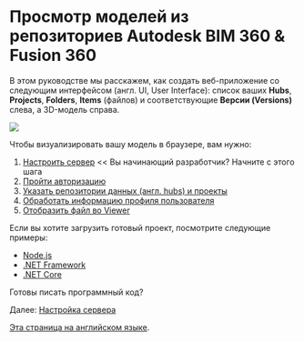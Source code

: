 # Просмотр моделей из репозиториев Autodesk BIM 360 & Fusion 360

В этом руководстве мы расскажем, как создать веб-приложение со следующим интерфейсом (англ. UI, User Interface): список ваших **Hubs**, **Projects**, **Folders**, **Items** (файлов) и соответствующие **Версии (Versions)** слева, а 3D-модель справа.

![](_media/tutorials/run_sample_viewhubmodels.gif)

Чтобы визуализировать вашу модель в браузере, вам нужно:

1. [Настроить сервер](/ru-RU/environment/setup/3legged) << Вы начинающий разработчик? Начните с этого шага
2. [Пройти авторизацию](/ru-RU/oauth/3legged/)
3. [Указать репозитории данных (англ. hubs) и проекты](/ru-RU/datamanagement/hubs/readme)
4. [Обработать информацию профиля пользователя](/ru-RU/oauth/user/readme)
5. [Отобразить файл во Viewer](/ru-RU/viewer/3legged/readme)


Если вы хотите загрузить готовый проект, посмотрите следующие примеры:

- [Node.js](https://github.com/Autodesk-Forge/learn.forge.viewhubmodels/tree/nodejs)
- [.NET Framework](https://github.com/Autodesk-Forge/learn.forge.viewhubmodels/tree/net)
- [.NET Core](https://github.com/Autodesk-Forge/learn.forge.viewhubmodels/tree/netcore)

Готовы писать программный код?

Далее: [Настройка сервера](/ru-RU/environment/setup/3legged)

[Эта страница на английском языке](https://learnforge.autodesk.io/#/tutorials/viewhubmodels).

